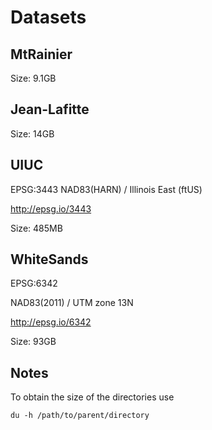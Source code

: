 # Datasets

## MtRainier

Size: 9.1GB

## Jean-Lafitte

Size: 14GB

## UIUC

EPSG:3443
NAD83(HARN) / Illinois East (ftUS)

http://epsg.io/3443

Size: 485MB

## WhiteSands

EPSG:6342

NAD83(2011) / UTM zone 13N

http://epsg.io/6342

Size: 93GB

## Notes

To obtain the size of the directories use

    du -h /path/to/parent/directory
